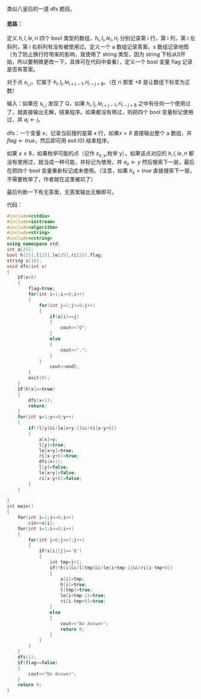 类似八皇后的一道 dfs 题目。

#### 思路：

定义 $h,l,le,ri$ 四个 bool 类型的数组，$h_i,l_i,le_i,ri_i$ 分别记录第 i 行，第 i 列，第 i 左斜列，第 i 右斜列有没有被使用过。定义一个 a 数组记录答案，s 数组记录地图（为了防止换行符带来的影响，我使用了 string 类型，因为 string 下标从0开始，所以要稍微更改一下，具体可在代码中查看），定义一个 bool 变量 flag 记录是否有答案。

对于点 $s_{i,j}$，它属于 $h_i,l_j,le_{i+j-1},ri_{i-j+8}$。（在 $ri$ 那里 $+8$ 是让数组下标变为正数）

输入：如果在 $s_{i,j}$ 发现了 Q，如果 $h_i,l_j,le_{i+j-1},ri_{i-j+8}$ 之中有任何一个使用过了，就直接输出无解，结束程序。如果都没有用过，则把四个 bool 变量标记使用过，并 $a_i \gets j$。

dfs：一个变量 x，记录当前搜的是第 x 行，如果$x >8$ 直接输出整个 a 数组，并 $flag \gets true$，然后即可用 $\operatorname{exit}(0)$ 结束程序。

如果 $x \le 8$，如果枚举可能的点（记作 $s_{x,y}$,枚举 y），如果该点对应的 $h,l,le,ri$ 都没有使用过，就当成一种可能，并标记为使用，并 $a_x \gets y$ 然后搜索下一层，最后在把四个 bool 变量重新标记成未使用。（注意，如果 $h_x=true$ 直接搜索下一层，不需要枚举了，作者就在这里被坑了）

最后判断一下有无答案，无答案输出无解即可。

代码：
```cpp
#include<cstdio>
#include<iostream>
#include<algorithm>
#include<string>
#include<cstring>
using namespace std;
int a[25];
bool h[25],l[25],le[25],ri[25],flag;
string s[10];
void dfs(int x)
{
	if(x>8)
	{
		flag=true;
		for(int i=1;i<=8;i++)
		{
			for(int j=1;j<=8;j++)
			{
				if(a[i]==j)
				{
					cout<<"Q";
				}
				else
				{
					cout<<".";
				}
			}
			    cout<<endl;
		}
		exit(0);	
	}
    if(h[x]==true)
    {
        dfs(x+1);
        return;
    }
	for(int y=1;y<=8;y++)
	{
		if(!l[y]&&!le[x+y-1]&&!ri[x-y+8])
		{
		    a[x]=y;
		    l[y]=true;
		    le[x+y]=true;
		    ri[x-y+8]=true;
		    dfs(x+1);
		    l[y]=false;
		    le[x+y]=false;
		    ri[x-y+8]=false;
		}
	}
		
}
int main()
{
	for(int i=1;i<=8;i++)
		cin>>s[i];
	for(int i=1;i<=8;i++)
    {
		for(int j=0;j<=7;j++)
		{
			if(s[i][j]=='Q')
			{
				int tmp=j+1;
				if(!h[i]&&!l[tmp]&&!le[i+tmp-1]&&!ri[i-tmp+8])
				{
					a[i]=tmp;
					h[i]=true;
					l[tmp]=true;
					le[i+tmp-1]=true;
					ri[i-tmp+8]=true;
				}
				else
				{
					cout<<"No Answer";
					return 0;
				}
			}
		}
    }
	dfs(1);
	if(flag==false)
	{
		cout<<"No Answer";
	}
	return 0;
}
```
